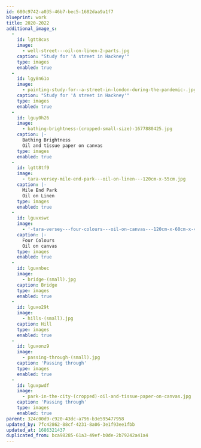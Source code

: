 ```yaml
---
id: 680c9742-a035-46b7-bec5-1682daa9a1f7
blueprint: work
title: 2020-2022
additional_image_s:
  -
    id: lgtt8cxs
    image:
      - well-street---oil-on-linen-2-parts.jpg
    caption: "Study for 'A street in Hackney'"
    type: images
    enabled: true
  -
    id: lgy8n61o
    image:
      - painting-study-for--a-street-in-london-during-the-pandemic-.jpg
    caption: "Study for 'A street in Hackney'"
    type: images
    enabled: true
  -
    id: lguy0h26
    image:
      - bathing-brightness-(cropped-small-size)-1677880425.jpg
    caption: |-
      Bathing Brightness 
      Oil and tissue paper on canvas
    type: images
    enabled: true
  -
    id: lgtt8tf9
    image:
      - tara-versey-mile-end-park---oil-on-linen---120cm-x-55cm.jpg
    caption: |-
      Mile End Park 
      Oil on Linen
    type: images
    enabled: true
  -
    id: lguvxswc
    image:
      - '-tara-versey---four-colours---oil-on-canvas---120cm-x-60cm-x-4cm--2022---3,500.jpg'
    caption: |-
      Four Colours 
      Oil on canvas
    type: images
    enabled: true
  -
    id: lguxnbec
    image:
      - bridge-(small).jpg
    caption: Bridge
    type: images
    enabled: true
  -
    id: lguxo29t
    image:
      - hills-(small).jpg
    caption: Hill
    type: images
    enabled: true
  -
    id: lguxonz9
    image:
      - passing-through-(small).jpg
    caption: 'Passing through'
    type: images
    enabled: true
  -
    id: lguxpwdf
    image:
      - park-in-the-city-(cropped)-oil-and-tissue-paper-on-canvas.jpg
    caption: 'Passing through'
    type: images
    enabled: true
parent: 324c00d9-c920-43dc-a796-b3e595477958
updated_by: 7fc42862-88cf-4231-8a06-3e1f93ee1fbb
updated_at: 1686321437
duplicated_from: bca98285-61a3-49ef-b0de-2b79242a41a4
---
```

